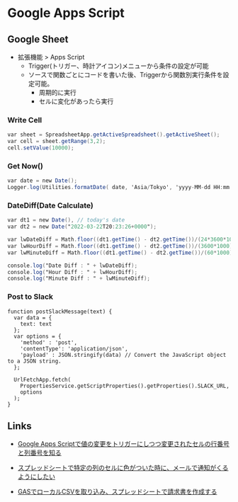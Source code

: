 # Google Apps Script

## Google Sheet

* 拡張機能 > Apps Script
  * Trigger(トリガー、時計アイコン)メニューから条件の設定が可能
  * ソースで関数ごとにコードを書いた後、Triggerから関数別実行条件を設定可能。
    * 周期的に実行
    * セルに変化があったら実行

### Write Cell

```gs
var sheet = SpreadsheetApp.getActiveSpreadsheet().getActiveSheet();
var cell = sheet.getRange(3,2);
cell.setValue(10000);
```

### Get Now()

```gs
var date = new Date();
Logger.log(Utilities.formatDate( date, 'Asia/Tokyo', 'yyyy-MM-dd HH:mm:ss'));
```

### DateDiff(Date Calculate)

```gs
var dt1 = new Date(), // today's date
var dt2 = new Date("2022-03-22T20:23:26+0000"); 

var lwDateDiff = Math.floor((dt1.getTime() - dt2.getTime())/(24*3600*1000));
var lwHourDiff = Math.floor((dt1.getTime() - dt2.getTime())/(3600*1000));
var lwMinuteDiff = Math.floor((dt1.getTime() - dt2.getTime())/(60*1000));

console.log("Date Diff : " + lwDateDiff);
console.log("Hour Diff : " + lwHourDiff);
console.log("Minute Diff : " + lwMinuteDiff);
```

### Post to Slack

```ga
function postSlackMessage(text) {
  var data = {
    text: text
  };
  var options = {
    'method' : 'post',
    'contentType': 'application/json',
    'payload' : JSON.stringify(data) // Convert the JavaScript object to a JSON string.
  };
  
  UrlFetchApp.fetch(
    PropertiesService.getScriptProperties().getProperties().SLACK_URL,
    options
  );
}
```


## Links

* [Google Apps Scriptで値の変更をトリガーにしつつ変更されたセルの行番号と列番号を知る](https://tonari-it.com/gas-trigger-changed/#toc2)
* [スプレッドシートで特定の列のセルに色がついた時に、メールで通知がくるようにしたい](https://teratail.com/questions/295611)

* [GASでローカルCSVを取り込み、スプレッドシートで請求書を作成する](https://dev.classmethod.jp/articles/gas-ss-csv-create-invoice/)

